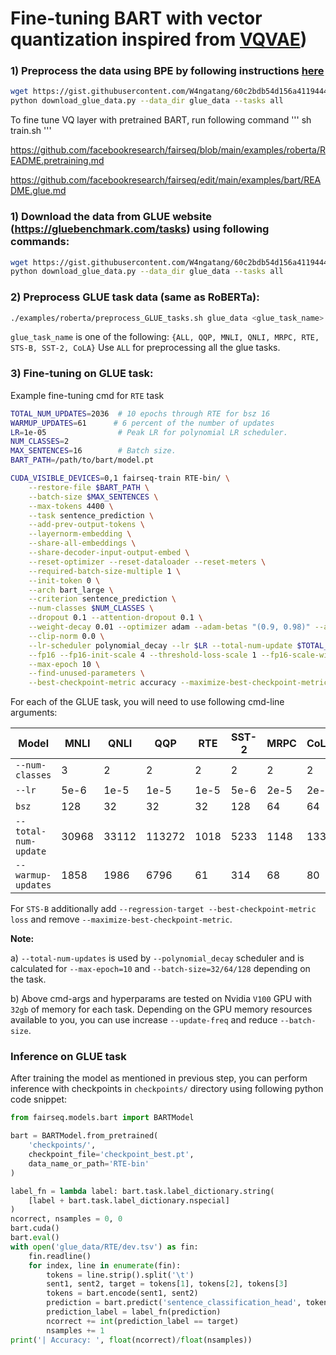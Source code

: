 # Fine-tuning BART with vector quantization inspired from [VQVAE](https://github.com/MishaLaskin/vqvae))


### 1) Preprocess the data using BPE by following instructions [here](https://github.com/facebookresearch/fairseq/blob/main/examples/roberta/README.pretraining.md)
```bash
wget https://gist.githubusercontent.com/W4ngatang/60c2bdb54d156a41194446737ce03e2e/raw/17b8dd0d724281ed7c3b2aeeda662b92809aadd5/download_glue_data.py
python download_glue_data.py --data_dir glue_data --tasks all
```

To fine tune VQ layer with pretrained BART, run following command 
'''
sh train.sh
'''



https://github.com/facebookresearch/fairseq/blob/main/examples/roberta/README.pretraining.md


https://github.com/facebookresearch/fairseq/edit/main/examples/bart/README.glue.md

### 1) Download the data from GLUE website (https://gluebenchmark.com/tasks) using following commands:
```bash
wget https://gist.githubusercontent.com/W4ngatang/60c2bdb54d156a41194446737ce03e2e/raw/17b8dd0d724281ed7c3b2aeeda662b92809aadd5/download_glue_data.py
python download_glue_data.py --data_dir glue_data --tasks all
```

### 2) Preprocess GLUE task data (same as RoBERTa):
```bash
./examples/roberta/preprocess_GLUE_tasks.sh glue_data <glue_task_name>
```
`glue_task_name` is one of the following:
`{ALL, QQP, MNLI, QNLI, MRPC, RTE, STS-B, SST-2, CoLA}`
Use `ALL` for preprocessing all the glue tasks.

### 3) Fine-tuning on GLUE task:
Example fine-tuning cmd for `RTE` task
```bash
TOTAL_NUM_UPDATES=2036  # 10 epochs through RTE for bsz 16
WARMUP_UPDATES=61      # 6 percent of the number of updates
LR=1e-05                # Peak LR for polynomial LR scheduler.
NUM_CLASSES=2
MAX_SENTENCES=16        # Batch size.
BART_PATH=/path/to/bart/model.pt

CUDA_VISIBLE_DEVICES=0,1 fairseq-train RTE-bin/ \
    --restore-file $BART_PATH \
    --batch-size $MAX_SENTENCES \
    --max-tokens 4400 \
    --task sentence_prediction \
    --add-prev-output-tokens \
    --layernorm-embedding \
    --share-all-embeddings \
    --share-decoder-input-output-embed \
    --reset-optimizer --reset-dataloader --reset-meters \
    --required-batch-size-multiple 1 \
    --init-token 0 \
    --arch bart_large \
    --criterion sentence_prediction \
    --num-classes $NUM_CLASSES \
    --dropout 0.1 --attention-dropout 0.1 \
    --weight-decay 0.01 --optimizer adam --adam-betas "(0.9, 0.98)" --adam-eps 1e-08 \
    --clip-norm 0.0 \
    --lr-scheduler polynomial_decay --lr $LR --total-num-update $TOTAL_NUM_UPDATES --warmup-updates $WARMUP_UPDATES \
    --fp16 --fp16-init-scale 4 --threshold-loss-scale 1 --fp16-scale-window 128 \
    --max-epoch 10 \
    --find-unused-parameters \
    --best-checkpoint-metric accuracy --maximize-best-checkpoint-metric;
```

For each of the GLUE task, you will need to use following cmd-line arguments:

Model | MNLI | QNLI | QQP | RTE | SST-2 | MRPC | CoLA | STS-B
---|---|---|---|---|---|---|---|---
`--num-classes` | 3 | 2 | 2 | 2 | 2 | 2 | 2 | 1
`--lr` | 5e-6 | 1e-5 | 1e-5 | 1e-5 | 5e-6 | 2e-5 | 2e-5 | 2e-5
`bsz` | 128 | 32 | 32 | 32 | 128 | 64 | 64 | 32
`--total-num-update` | 30968 | 33112 | 113272 | 1018 | 5233 | 1148 | 1334 | 1799
`--warmup-updates` | 1858 | 1986 | 6796 | 61 | 314 | 68 | 80 | 107

For `STS-B` additionally add `--regression-target --best-checkpoint-metric loss` and remove `--maximize-best-checkpoint-metric`.

**Note:**

a) `--total-num-updates` is used by `--polynomial_decay` scheduler and is calculated for `--max-epoch=10` and `--batch-size=32/64/128` depending on the task.

b) Above cmd-args and hyperparams are tested on Nvidia `V100` GPU with `32gb` of memory for each task. Depending on the GPU memory resources available to you, you can use increase `--update-freq` and reduce `--batch-size`.

### Inference on GLUE task
After training the model as mentioned in previous step, you can perform inference with checkpoints in `checkpoints/` directory using following python code snippet:

```python
from fairseq.models.bart import BARTModel

bart = BARTModel.from_pretrained(
    'checkpoints/',
    checkpoint_file='checkpoint_best.pt',
    data_name_or_path='RTE-bin'
)

label_fn = lambda label: bart.task.label_dictionary.string(
    [label + bart.task.label_dictionary.nspecial]
)   
ncorrect, nsamples = 0, 0
bart.cuda()
bart.eval()
with open('glue_data/RTE/dev.tsv') as fin:
    fin.readline()
    for index, line in enumerate(fin):
        tokens = line.strip().split('\t')
        sent1, sent2, target = tokens[1], tokens[2], tokens[3]
        tokens = bart.encode(sent1, sent2)
        prediction = bart.predict('sentence_classification_head', tokens).argmax().item()
        prediction_label = label_fn(prediction)
        ncorrect += int(prediction_label == target)
        nsamples += 1
print('| Accuracy: ', float(ncorrect)/float(nsamples))
```
